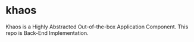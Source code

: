 # khaos
Khaos is a Highly Abstracted Out-of-the-box Application Component. This repo is Back-End Implementation.
